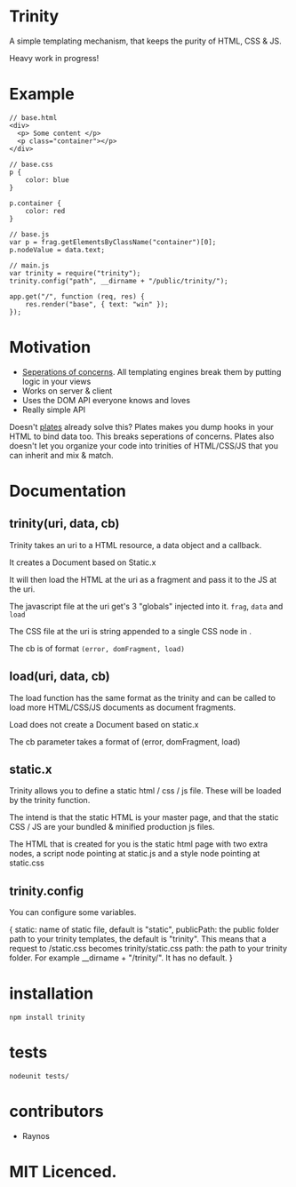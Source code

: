 # Trinity

A simple templating mechanism, that keeps the purity of HTML, CSS & JS.

Heavy work in progress!

# Example

	// base.html
	<div>
	  <p> Some content </p>
	  <p class="container"></p>
	</div>

	// base.css
	p {
		color: blue
	}

	p.container {
		color: red
	}

	// base.js
	var p = frag.getElementsByClassName("container")[0];
	p.nodeValue = data.text;

	// main.js
	var trinity = require("trinity");
	trinity.config("path", __dirname + "/public/trinity/");

	app.get("/", function (req, res) {
		res.render("base", { text: "win" });
	});

# Motivation

 - [Seperations of concerns][1]. All templating engines break them by putting logic in your views
 - Works on server & client
 - Uses the DOM API everyone knows and loves
 - Really simple API

Doesn't [plates][2] already solve this? Plates makes you dump hooks in your HTML to bind data too. This breaks seperations of concerns. Plates also doesn't let you organize your code into trinities of HTML/CSS/JS that you can inherit and mix & match.

# Documentation

## trinity(uri, data, cb)

Trinity takes an uri to a HTML resource, a data object and a callback. 

It creates a Document based on Static.x

It will then load the HTML at the uri as a fragment and pass it to the JS at the uri.

The javascript file at the uri get's 3 "globals" injected into it. `frag`, `data` and `load`

The CSS file at the uri is string appended to a single CSS node in <head>.

The cb is of format `(error, domFragment, load)`

## load(uri, data, cb)

The load function has the same format as the trinity and can be called to load more HTML/CSS/JS documents as document fragments.

Load does not create a Document based on static.x

The cb parameter takes a format of (error, domFragment, load)

## static.x

Trinity allows you to define a static html / css / js file. These will be loaded by the trinity function. 

The intend is that the static HTML is your master page, and that the static CSS / JS are your bundled & minified production js files.

The HTML that is created for you is the static html page with two extra nodes, a script node pointing at static.js and a style node pointing at static.css

## trinity.config

You can configure some variables.


{
	static: name of static file, default is "static",
	publicPath: the public folder path to your trinity templates, the default is 
		"trinity". This means that a request to /static.css becomes trinity/static.css
	path: the path to your trinity folder. For example __dirname + "/trinity/". It has no
		default.
}

# installation

`npm install trinity`

# tests

`nodeunit tests/`

# contributors

 - Raynos

# MIT Licenced.

  [1]: http://en.wikipedia.org/wiki/Separation_of_concerns
  [2]: https://github.com/flatiron/plates